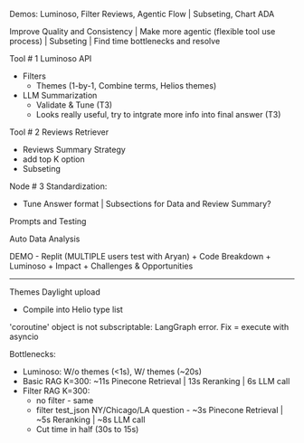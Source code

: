 Demos: Luminoso, Filter Reviews, Agentic Flow | Subseting, Chart ADA    

Improve Quality and Consistency | Make more agentic (flexible tool use process) | Subseting | Find time bottlenecks and resolve  


Tool # 1 Luminoso API
  - Filters
    - Themes (1-by-1, Combine terms, Helios themes)
  - LLM Summarization
    - Validate & Tune (T3)
    - Looks really useful, try to intgrate more info into final answer (T3)

Tool # 2 Reviews Retriever
  - Reviews Summary Strategy
  - add top K option
  - Subseting


Node # 3 Standardization:
  - Tune Answer format | Subsections for Data and Review Summary?

Prompts and Testing


Auto Data Analysis

DEMO - Replit (MULTIPLE users test with Aryan) +  Code Breakdown + Luminoso + Impact + Challenges & Opportunities  



_________________

Themes Daylight upload
 - Compile into Helio type list


'coroutine' object is not subscriptable:
LangGraph error. Fix = execute with asyncio  

Bottlenecks:

- Luminoso: W/o themes (<1s), W/ themes (~20s)
- Basic RAG K=300: ~11s Pinecone Retrieval | 13s Reranking | 6s LLM call
- Filter RAG K=300:
  - no filter - same
  - filter test_json NY/Chicago/LA question - ~3s Pinecone Retrieval | ~5s Reranking | ~8s LLM call
  - Cut time in half (30s to 15s)
  